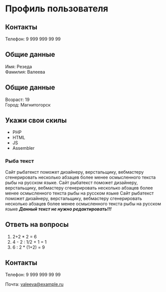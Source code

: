 # Профиль пользователя

## Контакты

Телефон: 9 999 999 99 99

## Общие данные

Имя: Резеда    
Фамилия: Валеева

## Общие данные

Возраст: 19     
Город: Магнитогорск      

## Укажи свои скилы

- PHP    
- HTML    
- JS    
- Assembler       

### Рыба текст
Сайт рыбатекст поможет дизайнеру, верстальщику, вебмастеру сгенерировать несколько абзацев более менее осмысленного текста рыбы на русском языке.
Сайт рыбатекст поможет дизайнеру, верстальщику, вебмастеру сгенерировать несколько абзацев более менее осмысленного текста рыбы на русском языке
Сайт рыбатекст поможет дизайнеру, верстальщику, вебмастеру сгенерировать несколько абзацев более менее осмысленного текста рыбы на русском языке
***Данный текст не нужно редактировать!!!***

## Ответь на вопросы

1. 2+2 * 2 = 6
2. 4 - 2 : 1/2 + 1 = 1
3. 6 : 2 * (1+2) = 9



## Контакты

Телефон: 9 999 999 99 99

Почта: valeeva@example.ru
